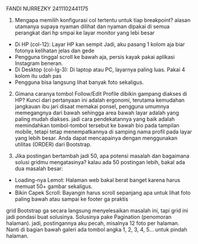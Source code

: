 FANDI NURREZKY
2411102441175

1. Mengapa memilih konfigurasi col tertentu untuk tiap breakpoint?
alasan utamanya supaya nyaman dilihat dan nyaman dipakai di semua perangkat dari hp smpai ke layar monitor yang lebi besar
- Di HP (col-12): Layar HP kan sempit Jadi, aku pasang 1 kolom aja biar fotonya kelihatan jelas dan gede
- Pengguna tinggal scroll ke bawah aja, persis kayak pakai aplikasi Instagram beneran.
- Di Desktop (col-lg-3): Di laptop atau PC, layarnya paling luas. Pakai 4 kolom itu udah pas
- Pengguna bisa langsung lihat banyak foto sekaligus.

2. Gimana caranya tombol Follow/Edit Profile dibikin gampang diakses di HP?
Kunci dari pertanyaan ini adalah ergonomi, terutama kemudahan jangkauan ibu jari disaat memakai ponsel, pengguna umumnya memegangnya dari bawah sehingga area bawah layar adalah yang paling mudah diakses.
jadi cara pendekatannya yang baik adalah memindahkan tombol-tombol tersebut ke bawah bio pada tampilan mobile, tetapi tetap menempatkannya di samping nama profil pada layar yang lebih besar.
Anda dapat mencapainya dengan menggunakan utilitas (ORDER) dari Bootstrap.

3. Jika postingan bertambah jadi 50, apa potensi masalah dan bagaimana solusi gridmu mengatasinya?
kalau ada 50 postingan lebih, bakal ada dua masalah besar:
- Loading-nya Lemot: Halaman web bakal berat banget karena harus memuat 50+ gambar sekaligus.
- Bikin Capek Scroll: Bayangin harus scroll sepanjang apa untuk lihat foto paling bawah atau sampai ke footer ga praktis

grid Bootstrap ga secara langsung menyelesaikan masalah ini, tapi grid ini jadi pondasi buat solusinya. Solusinya pake Pagination (penomoran halaman).
jadi, postingannya aku pecah, misalnya 12 foto per halaman. Nanti di bagian bawah galeri ada tombol angka 1, 2, 3, 4, 5... untuk pindah halaman.
